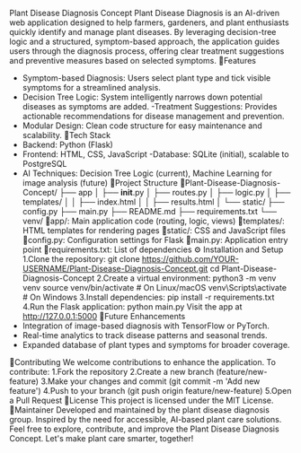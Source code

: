 Plant Disease Diagnosis Concept
Plant Disease Diagnosis is an AI-driven web application designed to help farmers, gardeners, and plant enthusiasts quickly identify and manage plant diseases. By leveraging decision-tree logic and a structured, symptom-based approach, the application guides users through the diagnosis process, offering clear treatment suggestions and preventive measures based on selected symptoms.
Features
- Symptom-based Diagnosis: Users select plant type and tick visible symptoms for a streamlined analysis.
- Decision Tree Logic: System intelligently narrows down potential diseases as symptoms are added.
-Treatment Suggestions: Provides actionable recommendations for disease management and prevention.
- Modular Design: Clean code structure for easy maintenance and scalability.
Tech Stack
- Backend: Python (Flask)
- Frontend: HTML, CSS, JavaScript
-Database: SQLite (initial), scalable to PostgreSQL
- AI Techniques: Decision Tree Logic (current), Machine Learning for image analysis (future)
Project Structure
Plant-Disease-Diagnosis-Concept/
├── app
│   ├── __init__.py
│   ├── routes.py
│   ├── logic.py
│   ├── templates/
│   │   ├── index.html
│   │   ├── results.html
│   └── static/
├── config.py
├── main.py
├── README.md
├── requirements.txt
└── venv/
app/: Main application code (routing, logic, views)
templates/: HTML templates for rendering pages
static/: CSS and JavaScript files
config.py: Configuration settings for Flask
main.py: Application entry point
requirements.txt: List of dependencies
⚙️ Installation and Setup
1.Clone the repository: git clone https://github.com/YOUR-USERNAME/Plant-Disease-Diagnosis-Concept.git cd Plant-Disease-Diagnosis-Concept
2.Create a virtual environment: python3 -m venv venv  source venv/bin/activate   # On Linux/macOS venv\Scripts\activate    # On Windows
3.Install dependencies: pip install -r requirements.txt
4.Run the Flask application: python main.py
Visit the app at http://127.0.0.1:5000
Future Enhancements
- Integration of image-based diagnosis with TensorFlow or PyTorch.
- Real-time analytics to track disease patterns and seasonal trends.
- Expanded database of plant types and symptoms for broader coverage.

Contributing
We welcome contributions to enhance the application. To contribute:
1.Fork the repository
2.Create a new branch (feature/new-feature)
3.Make your changes and commit (git commit -m 'Add new feature')
4.Push to your branch (git push origin feature/new-feature)
5.Open a Pull Request
License
This project is licensed under the MIT License.
Maintainer
Developed and maintained by the plant disease diagnosis group. Inspired by the need for accessible, AI-based plant care solutions.
Feel free to explore, contribute, and improve the Plant Disease Diagnosis Concept. Let's make plant care smarter, together! 
